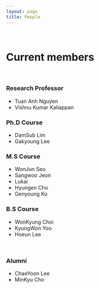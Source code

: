 ```yaml
---
layout: page
title: People
---
```


<br/>


# Current members
<br/>

### Research Professor

* Tuan Anh Nguyen
* Vishnu Kumar Kaliappan

### Ph.D Course

* DamSub Lim
* Gakyoung Lee

### M.S Course

* WonJun Seo
* Sangwoo Jeon
* Lukai
* Hyungen Cho
* Genyoung Ko


### B.S Course

* WonKyung Choi
* KyungWon Yoo
* Hoeun Lee


<br/>


### Alumni

* ChaeYoon Lee
* MinKyu Cho

